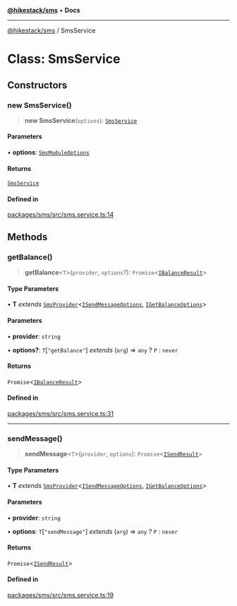 [**@hikestack/sms**](/official/reference/sms/index.md) • **Docs**

***

[@hikestack/sms](/official/reference/sms/globals.md) / SmsService

# Class: SmsService

## Constructors

### new SmsService()

> **new SmsService**(`options`): [`SmsService`](/official/reference/sms/classes/SmsService.md)

#### Parameters

• **options**: [`SmsModuleOptions`](/official/reference/sms/interfaces/SmsModuleOptions.md)

#### Returns

[`SmsService`](/official/reference/sms/classes/SmsService.md)

#### Defined in

[packages/sms/src/sms.service.ts:14](https://github.com/hikestack/hike/blob/5cb68b36190947734eac00838244c1c69929cecf/packages/sms/src/sms.service.ts#L14)

## Methods

### getBalance()

> **getBalance**\<`T`\>(`provider`, `options`?): `Promise`\<[`IBalanceResult`](/official/reference/sms/type-aliases/IBalanceResult.md)\>

#### Type Parameters

• **T** *extends* [`SmsProvider`](/official/reference/sms/interfaces/SmsProvider.md)\<[`ISendMessageOptions`](/official/reference/sms/type-aliases/ISendMessageOptions.md), [`IGetBalanceOptions`](/official/reference/sms/type-aliases/IGetBalanceOptions.md)\>

#### Parameters

• **provider**: `string`

• **options?**: `T`\[`"getBalance"`\] *extends* (`arg`) => `any` ? `P` : `never`

#### Returns

`Promise`\<[`IBalanceResult`](/official/reference/sms/type-aliases/IBalanceResult.md)\>

#### Defined in

[packages/sms/src/sms.service.ts:31](https://github.com/hikestack/hike/blob/5cb68b36190947734eac00838244c1c69929cecf/packages/sms/src/sms.service.ts#L31)

***

### sendMessage()

> **sendMessage**\<`T`\>(`provider`, `options`): `Promise`\<[`ISendResult`](/official/reference/sms/type-aliases/ISendResult.md)\>

#### Type Parameters

• **T** *extends* [`SmsProvider`](/official/reference/sms/interfaces/SmsProvider.md)\<[`ISendMessageOptions`](/official/reference/sms/type-aliases/ISendMessageOptions.md), [`IGetBalanceOptions`](/official/reference/sms/type-aliases/IGetBalanceOptions.md)\>

#### Parameters

• **provider**: `string`

• **options**: `T`\[`"sendMessage"`\] *extends* (`arg`) => `any` ? `P` : `never`

#### Returns

`Promise`\<[`ISendResult`](/official/reference/sms/type-aliases/ISendResult.md)\>

#### Defined in

[packages/sms/src/sms.service.ts:19](https://github.com/hikestack/hike/blob/5cb68b36190947734eac00838244c1c69929cecf/packages/sms/src/sms.service.ts#L19)
